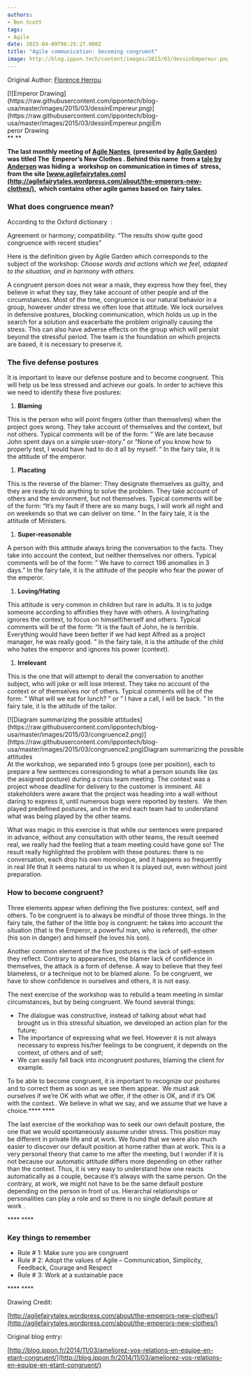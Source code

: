 ```yaml
---
authors:
- Ben Scott
tags:
- Agile
date: 2015-04-09T06:25:27.000Z
title: "Agile communication: becoming congruent"
image: http://blog.ippon.tech/content/images/2015/03/dessinEmpereur.png
---
```


Original Author: [Florence Herrou](http://blog.ippon.fr/author/Florence_HERROU/ "Articles par Florence HERROU")

<div class="wp-caption alignleft" id="attachment_12819" style="width: 355px">[![Emperor Drawing](https://raw.githubusercontent.com/ippontech/blog-usa/master/images/2015/03/dessinEmpereur.png)](https://raw.githubusercontent.com/ippontech/blog-usa/master/images/2015/03/dessinEmpereur.png)Emperor Drawing

</div>** **

**The last monthly meeting of [Agile Nantes ](http://www.agilenantes.org/) (presented by [Agile Garden](http://www.agilegarden.fr/)) was titled The  Emperor’s New Clothes . Behind this name  from a [tale by Andersen](http://fr.wikisource.org/wiki/Les_Habits_neufs_du_Grand-Duc) was hiding a  workshop on communication in times of  stress, from the site [www.agilefairytales.com](http://agilefairytales.wordpress.com/about/the-emperors-new-clothes/),  which contains other agile games based on  fairy tales.**

### What does congruence mean?

According to the Oxford dictionary  :

Agreement or harmony; compatibility.
 “The results show quite good congruence with recent studies”

Here is the definition given by Agile Garden which corresponds to the subject of the workshop: *Choose words and actions which we feel, adapted to the situation, and in harmony with others.*

A congruent person does not wear a mask, they express how they feel, they believe in what they say, they take account of other people and of the circumstances. Most of the time, congruence is our natural behavior in a group, however under stress we often lose that attitude. We lock ourselves in defensive postures, blocking communication, which holds us up in the search for a solution and exacerbate the problem originally causing the stress. This can also have adverse effects on the group which will persist beyond the stressful period. The team is the foundation on which projects are based, it is necessary to preserve it.

### The five defense postures

It is important to leave our defense posture and to become congruent. This will help us be less stressed and achieve our goals. In order to achieve this we need to identify these five postures:

1. **Blaming**

This is the person who will point fingers (other than themselves) when the project goes wrong. They take account of themselves and the context, but not others. Typical comments will be of the form: ” We are late because John spent days on a simple user-story.” or “None of you know how to properly test, I would have had to do it all by myself. “ In the fairy tale, it is the attitude of the emperor.

1. **Placating**

This is the reverse of the blamer: They designate themselves as guilty, and they are ready to do anything to solve the problem. They take account of others and the environment, but not themselves. Typical comments will be of the form: “It’s my fault if there are so many bugs, I will work all night and on weekends so that we can deliver on time. ” In the fairy tale, it is the attitude of Ministers.

1. **Super-reasonable**

A person with this attitude always bring the conversation to the facts. They take into account the context, but neither themselves nor others. Typical comments will be of the form: ” We have to correct 198 anomalies in 3 days.” In the fairy tale, it is the attitude of the people who fear the power of the emperor.

1. **Loving/Hating**

This attitude is very common in children but rare in adults. It is to judge someone according to affinities they have with others. A loving/hating ignores the context, to focus on himself/herself and others. Typical comments will be of the form: “It is the fault of John, he is terrible. Everything would have been better if we had kept Alfred as a project manager, he was really good. ” In the fairy tale, it is the attitude of the child who hates the emperor and ignores his power (context).

1. **Irrelevant**

This is the one that will attempt to derail the conversation to another subject, who will joke or will lose interest. They take no account of the context or of themselves nor of others. Typical comments will be of the form: ” What will we eat for lunch? ” or ” I have a call, I will be back. ” In the fairy tale, it is the attitude of the tailor.

<div class="wp-caption aligncenter" id="attachment_12820" style="width: 571px">[![Diagram summarizing the possible attitudes](https://raw.githubusercontent.com/ippontech/blog-usa/master/images/2015/03/congruence2.png)](https://raw.githubusercontent.com/ippontech/blog-usa/master/images/2015/03/congruence2.png)Diagram summarizing the possible attitudes

</div>At the workshop, we separated into 5 groups (one per position), each to prepare a few sentences corresponding to what a person sounds like (as the assigned posture) during a crisis team meeting. The context was a project whose deadline for delivery to the customer is imminent. All stakeholders were aware that the project was heading into a wall without daring to express it, until numerous bugs were reported by testers.  We then played predefined postures, and in the end each team had to understand what was being played by the other teams.

What was magic in this exercise is that while our sentences were prepared in advance, without any consultation with other teams, the result seemed real, we really had the feeling that a team meeting could have gone so! The result really highlighted the problem with these postures: there is no conversation, each drop his own monologue, and it happens so frequently in real life that it seems natural to us when it is played out, even without joint preparation.

### How to become congruent?

Three elements appear when defining the five postures: context, self and others. To be congruent is to always be mindful of those three things. In the fairy tale, the father of the little boy is congruent: he takes into account the situation (that is the Emperor, a powerful man, who is referred), the other (his son in danger) and himself (he loves his son).

Another common element of the five postures is the lack of self-esteem they reflect. Contrary to appearances, the blamer lack of confidence in themselves, the attack is a form of defense. A way to believe that they feel blameless, or a technique not to be blamed alone. To be congruent, we have to show confidence in ourselves and others, it is not easy.

The next exercise of the workshop was to rebuild a team meeting in similar circumstances, but by being congruent. We found several things:

- The dialogue was constructive, instead of talking about what had brought us in this stressful situation, we developed an action plan for the future;
- The importance of expressing what we feel. However it is not always necessary to express his/her feelings to be congruent, it depends on the context, of others and of self;
- We can easily fall back into incongruent postures, blaming the client for example.

To be able to become congruent, it is important to recognize our postures and to correct them as soon as we see them appear.  We must ask ourselves if we’re OK with what we offer, if the other is OK, and if it’s OK with the context.. We believe in what we say, and we assume that we have a choice.**** ****

The last exercise of the workshop was to seek our own default posture, the one that we would spontaneously assume under stress. This position may be different in private life and at work. We found that we were also much easier to discover our default position at home rather than at work. This is a very personal theory that came to me after the meeting, but I wonder if it is not because our automatic attitude differs more depending on other rather than the context. Thus, it is very easy to understand how one reacts automatically as a couple, because it’s always with the same person. On the contrary, at work, we might not have to be the same default posture depending on the person in front of us. Hierarchal relationships or personalities can play a role and so there is no single default posture at work .

**** ****

### Key things to remember

- Rule # 1: Make sure you are congruent
- Rule # 2: Adopt the values ​​of Agile – Communication, Simplicity, Feedback, Courage and Respect
- Rule # 3: Work at a sustainable pace

**** ****

Drawing Credit:

[http://agilefairytales.wordpress.com/about/the-emperors-new-clothes/](http://agilefairytales.wordpress.com/about/the-emperors-new-clothes/)

Original blog entry:

[http://blog.ippon.fr/2014/11/03/ameliorez-vos-relations-en-equipe-en-etant-congruent/](http://blog.ippon.fr/2014/11/03/ameliorez-vos-relations-en-equipe-en-etant-congruent/)
